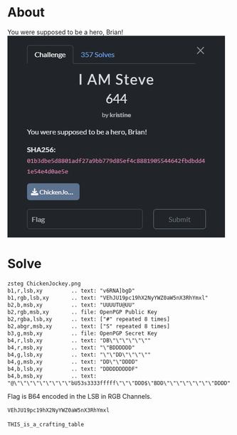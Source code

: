 # About
You were supposed to be a hero, Brian!
![](../Images/Pasted%20image%2020250428105221.png)
# Solve
```
zsteg ChickenJockey.png 
b1,r,lsb,xy         .. text: "v6RNA]bgD"
b1,rgb,lsb,xy       .. text: "VEhJU19pc19hX2NyYWZ0aW5nX3RhYmxl"
b2,b,msb,xy         .. text: "UUUUTU@UU"
b2,rgb,msb,xy       .. file: OpenPGP Public Key
b2,rgba,lsb,xy      .. text: ["#" repeated 8 times]
b2,abgr,msb,xy      .. text: ["S" repeated 8 times]
b3,g,msb,xy         .. file: OpenPGP Secret Key
b4,r,lsb,xy         .. text: "DB\"\"\"\"\"\""
b4,r,msb,xy         .. text: "\"BDDDDDD"
b4,g,lsb,xy         .. text: "\"\"DD\"\"\"\""
b4,g,msb,xy         .. text: "DD\"\"DDDD"
b4,b,lsb,xy         .. text: "DDDDDDDDDF"
b4,b,msb,xy         .. text: "@\"\"\"\"\"\"\"\"\"bU53s3333fffff\"\"\"DDD$\"BDD\"\"\"\"\"\"\"\"DDDD"

```

Flag is B64 encoded in the LSB in RGB Channels.

```
VEhJU19pc19hX2NyYWZ0aW5nX3RhYmxl

THIS_is_a_crafting_table
```
